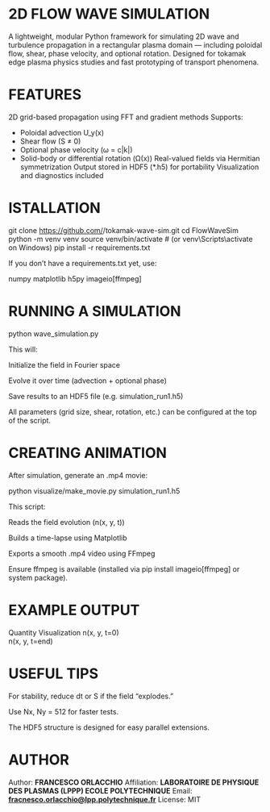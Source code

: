 #                   2D FLOW WAVE SIMULATION
A lightweight, modular Python framework for simulating 2D wave and turbulence propagation in a rectangular plasma domain — including poloidal flow, shear, phase velocity, and optional rotation.
Designed for tokamak edge plasma physics studies and fast prototyping of transport phenomena.
        
#                    FEATURES
2D grid-based propagation using FFT and gradient methods
Supports:
  - Poloidal advection U_y(x)
  - Shear flow (S ≠ 0)
  - Optional phase velocity (ω = c|k|)
  - Solid-body or differential rotation (Ω(x))
Real-valued fields via Hermitian symmetrization
Output stored in HDF5 (*.h5) for portability
Visualization and diagnostics included

#                    ISTALLATION
git clone https://github.com/<your-username>/tokamak-wave-sim.git
cd FlowWaveSim
python -m venv venv
source venv/bin/activate    # (or venv\Scripts\activate on Windows)
pip install -r requirements.txt


If you don’t have a requirements.txt yet, use:

numpy
matplotlib
h5py
imageio[ffmpeg]

#                   RUNNING A SIMULATION
python wave_simulation.py


This will:

Initialize the field in Fourier space

Evolve it over time (advection + optional phase)

Save results to an HDF5 file (e.g. simulation_run1.h5)

All parameters (grid size, shear, rotation, etc.) can be configured at the top of the script.

#                    CREATING ANIMATION
After simulation, generate an .mp4 movie:

python visualize/make_movie.py simulation_run1.h5

This script:

Reads the field evolution (n(x, y, t))

Builds a time-lapse using Matplotlib

Exports a smooth .mp4 video using FFmpeg

Ensure ffmpeg is available (installed via pip install imageio[ffmpeg] or system package).

#                    EXAMPLE OUTPUT
Quantity	Visualization
n(x, y, t=0)	
n(x, y, t=end)	


#                    USEFUL TIPS

For stability, reduce dt or S if the field “explodes.”

Use Nx, Ny = 512 for faster tests.

The HDF5 structure is designed for easy parallel extensions.

#                    AUTHOR
Author: **FRANCESCO ORLACCHIO**
Affiliation: **LABORATOIRE DE PHYSIQUE DES PLASMAS (LPPP) ECOLE POLYTECHNIQUE**
Email: **fracnesco.orlacchio@lpp.polytechnique.fr**
License: MIT 

